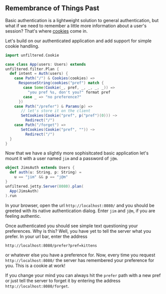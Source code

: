 Remembrance of Things Past
--------------------------

Basic authentication is a lightweight solution to general
authentication, but what if we need to remember a little more
information about a user's session? That's where
[cookies](http://en.wikipedia.org/wiki/HTTP_cookie) come in.

Let's build on our authenticated application and add support for simple cookie handling.

```scala
import unfiltered.Cookie

case class App(users: Users) extends
unfiltered.filter.Plan {
  def intent = Auth(users) {
    case Path("/") & Cookies(cookies) =>
      ResponseString(cookies("pref") match {
        case Some(Cookie(_, pref, _, _, _, _)) =>
          "you pref %s, don't you?" format pref
        case _ => "no preference?"
      })
    case Path("/prefer") & Params(p) =>
       // let's store it on the client
       SetCookies(Cookie("pref", p("pref")(0))) ~>
         Redirect("/")
    case Path("/forget") =>
       SetCookies(Cookie("pref", "")) ~>
         Redirect("/")
  }
}
```

Now that we have a slightly more sophisitcated basic application let's mount it with a user named `jim` and a password of `j@m`.

```scala
object JimsAuth extends Users {
  def auth(u: String, p: String) =
    u == "jim" && p == "j@m"
}
unfiltered.jetty.Server(8080).plan(
  App(JimsAuth)
).run
```

In your browser, open the url `http://localhost:8080/` and you should
be greeted with its native authentication dialog. Enter `jim` and
`j@m`, if you are feeling authentic.

Once authenticated you should see simple text questioning your
preferences. Why is this? Well, you have yet to tell the server what
you prefer. In your url bar, enter the address

    http://localhost:8080/prefer?pref=kittens

or whatever else you have a preference for. Now, every time you
request `http://localhost:8080/` the server has remembered your
preference for you. This is a cookie at work!

If you change your mind you can always hit the `prefer` path with a
new pref or just tell the server to forget it by entering the address
`http://localhost:8080/forget`.
